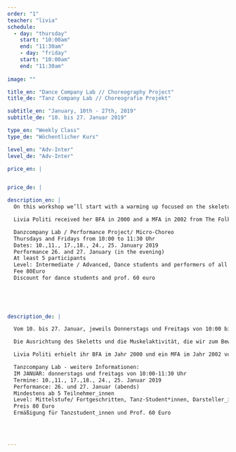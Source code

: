 ```yaml
---
order: "1"
teacher: "livia"
schedule:
  - day: "thursday"
    start: "10:00am"
    end: "11:30am"
    - day: "friday"
    start: "10:00am"
    end: "11:30am"
    
image: ""

title_en: "Dance Company Lab // Choreography Project"
title_de: "Tanz Company Lab // Choreografie Projekt"

subtitle_en: "January, 10th - 27th, 2019"
subtitle_de: "10. bis 27. Januar 2019"

type_en: "Weekly Class"
type_de: "Wöchentlicher Kurs"

level_en: "Adv-Inter"
level_de: "Adv-Inter"

price_en: |


price_de: |

description_en: |
  On this workshop we’ll start with a warming up focused on the skeleton’s alignment and the specific muscle strength we need to get in motion, continuing with a training based on the Folkwang DanceTechnique, enriched by elements of Limon and Alexander Technique we will fill the room with flowing movement changing levels and textures. Departing with this base and complementing the work with improvisation and “decision making” exercises we will create short choreographies (“Microchoreography”) aiming to perform them at the end of the workshop.  

  Livia Politi received her BFA in 2000 and a MFA in 2002 from The Folkwang University of the Arts under the direction of Pina Bausch an since 2010 is Livia a certified Alexander Technique teacher. As a dancer, choreographer and assistant choreographer, Livia has been working in various projects in Germany, the United States, Mexico and Argentina. Her vast experience as a dance lecturer includes teaching modern/contemporary dance as well as Alexander Technique for dancers, actors and performers at Former Dance Company Ballet Teatro del Espacio, Dance High-school Essen, University of Arts Berlin, Professional Dance Studies Program Seneca-Intensive, Dock11 Studio and Urbanraum.  

  Danzcompany Lab / Performance Project/ Micro-Choreo  
  Thursdays and Fridays from 10:00 to 11:30 Uhr  
  Dates: 10.,11., 17.,18., 24., 25. January 2019  
  Performance 26. and 27. January (in the evening)  
  At least 5 participants  
  Level: Intermediate / Advanced, Dance students and performers of all disciplines  
  Fee 80Euro  
  Discount for dance students and prof. 60 euro  
  

  

  
description_de: |

  Vom 10. bis 27. Januar, jeweils Donnerstags und Freitags von 10:00 bis 11:30  

  Die Ausrichtung des Skeletts und die Muskelaktivität, die wir zum Bewegen benötigen, wird das einleitende Warm-up in diesem Workshop. Mein Training basiert auf der Folkwang-Tanztechnik, die durch Elemente der Limon- und Alexander-Technik bereichert wird. Der Raum wird sich dann mit fließenden Bewegungen, wechselnden Ebenen und Texturen ausfüllen. Von dieser Basis ausgehend ergänzen wir die Arbeit mit Improvisations- und “decision making”-Übungen und erstellen kurze Choreografien (“Microchoreography”) mit dem Ziel, sie am Ende des Kurses auszuführen.  

  Livia Politi erhielt ihr BFA im Jahr 2000 und ein MFA im Jahr 2002 von der Folkwang Universität der Künste unter der Leitung von Pina Bausch. Seit 2010 ist Livia zertifizierte Alexander-Technik-Lehrerin. Als Tänzerin, Choreografin und Assistenzchoreografin hat Livia in verschiedenen Projekten in Deutschland, den USA, Mexiko und Argentinien gearbeitet. Ihre langjährige Erfahrung als Tanzlehrerin umfasst den Unterricht von modernem/ zeitgenössischem Tanz sowie Alexander-Technik für Tänzer, Schauspieler und Performer an der Tanzhochschule Essen, Universität der Künste Berlin, Urbanraum, Professional Dance Studies Program Seneca- Intensiv, ehemaligen Ballett Teatro del Espacio und Dock11 Studio.  

  Tanzcompany Lab - weitere Informationen:  
  IM JANUAR: donnerstags und freitags von 10:00-11:30 Uhr  
  Termine: 10.,11., 17.,18., 24., 25. Januar 2019  
  Performance: 26. und 27. Januar (abends)  
  Mindestens ab 5 Teilnehmer_innen  
  Level: Mittelstufe/ Fortgeschritten, Tanz-Student*innen, Darsteller_innen, Künstler_innen  
  Preis 80 Euro  
  Ermäßigung für Tanzstudent_innen und Prof. 60 Euro  

  


---
```


